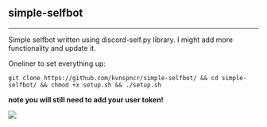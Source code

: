 <h2>simple-selfbot</h2>
<hr>
<p>Simple selfbot written using discord-self.py library. I might add more functionality and update it.</p>
<p> Oneliner to set everything up:</p><code>git clone https://github.com/kvnspncr/simple-selfbot/ && cd simple-selfbot/ && chmod +x setup.sh && ./setup.sh</code>
<p><strong>note you will still need to add your user token!</strong></p>
<img src="https://cdn.discordapp.com/attachments/1192102741988876298/1192107451336630272/hello.png">
